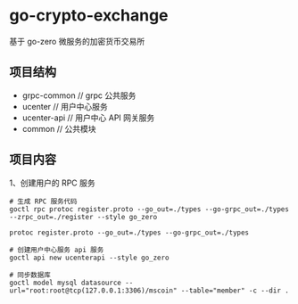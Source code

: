 # go-crypto-exchange

基于 go-zero 微服务的加密货币交易所

## 项目结构

- grpc-common // grpc 公共服务
- ucenter // 用户中心服务
- ucenter-api // 用户中心 API 网关服务
- common // 公共模块

## 项目内容

1、创建用户的 RPC 服务

```shell
# 生成 RPC 服务代码
goctl rpc protoc register.proto --go_out=./types --go-grpc_out=./types --zrpc_out=./register --style go_zero

protoc register.proto --go_out=./types --go-grpc_out=./types

# 创建用户中心服务 api 服务
goctl api new ucenterapi --style go_zero

# 同步数据库
goctl model mysql datasource --url="root:root@tcp(127.0.0.1:3306)/mscoin" --table="member" -c --dir .
```
